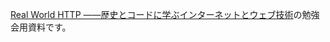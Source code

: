[Real World HTTP ――歴史とコードに学ぶインターネットとウェブ技術](https://www.oreilly.co.jp/books/9784873118048/)の勉強会用資料です。
